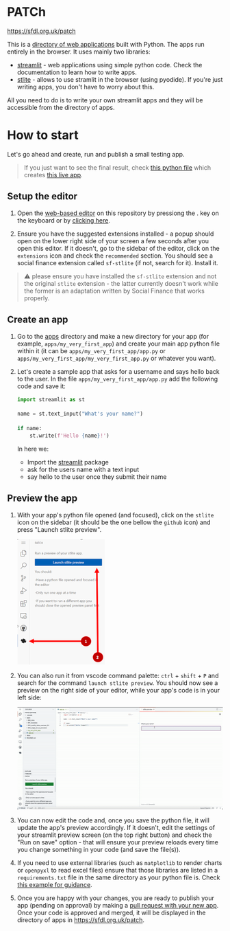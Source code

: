 # PATCh

https://sfdl.org.uk/patch

This is a [directory of web applications](https://sfdl.org.uk/patch) built with Python. The apps run entirely in the 
browser. It uses mainly two libraries:

- [streamlit](https://docs.streamlit.io/) - web applications using simple python code. Check the documentation to learn 
how to write apps.
- [stlite](https://github.com/whitphx/stlite) - allows to use stramlit in the browser (using pyodide). If you're just 
writing apps, you don't have to worry about this.

All you need to do is to write your own streamlit apps and they will be accessible from the directory of apps.

# How to start

Let's go ahead and create, run and publish a small testing app. 

> If you just want to see the final result, check [this python file](/apps/001_template/app.py) which creates 
[this live app](https://share.stlite.net/#url=https://raw.githubusercontent.com/SocialFinanceDigitalLabs/patch/main/apps/001_template/app.py).


## Setup the editor
1. Open the [web-based editor](https://github.com/github/dev) on this repository by pressiong the . key on the keyboard 
or by [clicking here](https://github.dev/SocialFinanceDigitalLabs/patch).

2. Ensure you have the suggested extensions installed - a popup should open on the lower right side of your screen a 
few seconds after you open this editor. If it doesn't, go to the sidebar of the editor, click on the `extensions` icon 
and check the `recommended` section. You should see a social finance extension called `sf-stlite` (if not, search for
it). Install it.

> :warning: please ensure you have installed the `sf-stlite` extension and not the original `stlite` extension - the latter currently doesn't work while the former is an adaptation written by Social Finance that works properly.

## Create an app
1. Go to the [apps](./apps) directory and make a new directory for your app (for example, `apps/my_very_first_app`) 
and create your main app python file within it (it can be `apps/my_very_first_app/app.py` or 
`apps/my_very_first_app/my_very_first_app.py` or whatever you want).

2. Let's create a sample app that asks for a username and says hello back to the user. In the file 
`apps/my_very_first_app/app.py` add the following code and save it:

    ```python
    import streamlit as st

    name = st.text_input("What's your name?")

    if name:
        st.write(f'Hello {name}!')
    ```

    In here we:

    - Import the [streamlit](https://docs.streamlit.io/) package
    - ask for the users name with a text input
    - say hello to the user once they submit their name

## Preview the app
1. With your app's python file opened (and focused), click on the `stlite` icon on the sidebar (it should be the one 
bellow the `github` icon) and press "Launch stlite preview". 

    ![Screenshot of stlite Icon](/docs/img/stlite.png) 

2. You can also run it from vscode command palette: `ctrl` + `shift` + `P` and search for the command 
`launch stlite preview`. You should now see a preview on the right side of your editor, while your app's code is in 
your left side:

    ![Screenshot of launching preview](/docs/img/preview_sample.gif)

3. You can now edit the code and, once you save the python file, it will update the app's preview accordingly. If it 
doesn't, edit the settings of your streamlit preview screen (on the top right button) and check the "Run on save" 
option - that will ensure your preview reloads every time you change something in your code (and save the file(s)).

4. If you need to use external libraries (such as `matplotlib` to render charts or `openpyxl` to read excel files) 
ensure that those libraries are listed in a `requirements.txt` file in the same directory as your python file is. 
Check [this example for guidance](/apps/002_quality_data_usecase_EH/requirements.txt). 

5. Once you are happy with your changes, you are ready to publish your app (pending on approval) by making a [pull 
request with your new app](https://docs.github.com/en/codespaces/the-githubdev-web-based-editor#create-a-pull-request). Once your code is approved and merged, it will be displayed in the directory of apps in 
https://sfdl.org.uk/patch.
